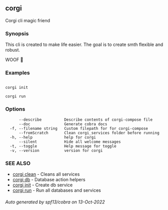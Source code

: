 ## corgi

Corgi cli magic friend

### Synopsis


This cli is created to make life easier.
The goal is to create smth flexible and robust.

WOOF 🐶
	

### Examples

```

corgi init

corgi run

```

### Options

```
      --describe          Describe contents of corgi-compose file
      --doc               Generate cobra docs
  -f, --filename string   Custom filepath for for corgi-compose
      --fromScratch       Clean corgi_services folder before running
  -h, --help              help for corgi
      --silent            Hide all welcome messages
  -t, --toggle            Help message for toggle
  -v, --version           version for corgi
```

### SEE ALSO

* [corgi clean](corgi_clean.md)	 - Cleans all services
* [corgi db](corgi_db.md)	 - Database action helpers
* [corgi init](corgi_init.md)	 - Create db service
* [corgi run](corgi_run.md)	 - Run all databases and services

###### Auto generated by spf13/cobra on 13-Oct-2022
